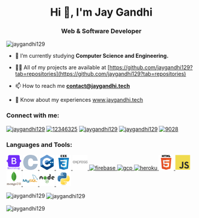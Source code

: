 <h1 align="center">Hi 👋, I'm Jay Gandhi</h1>
<h3 align="center">Web & Software Developer</h3>

<p align="left"> <img src="https://komarev.com/ghpvc/?username=jaygandhi129&label=Profile%20views&color=0e75b6&style=flat" alt="jaygandhi129" /> </p>

- 🌱 I’m currently studying **Computer Science and Engineering.**

- 👨‍💻 All of my projects are available at [https://github.com/jaygandhi129?tab=repositories](https://github.com/jaygandhi129?tab=repositories)

- 📫 How to reach me **contact@jaygandhi.tech**

- 📄 Know about my experiences www.jaygandhi.tech

<h3 align="left">Connect with me:</h3>
<p align="left">
<a href="https://linkedin.com/in/jaygandhi129" target="blank"><img align="center" src="https://cdn.jsdelivr.net/npm/simple-icons@3.0.1/icons/linkedin.svg" alt="jaygandhi129" height="30" width="40" /></a>
<a href="https://stackoverflow.com/users/12346325" target="blank"><img align="center" src="https://cdn.jsdelivr.net/npm/simple-icons@3.0.1/icons/stackoverflow.svg" alt="12346325" height="30" width="40" /></a>
<a href="https://codesandbox.com/jaygandhi129" target="blank"><img align="center" src="https://cdn.jsdelivr.net/npm/simple-icons@3.0.1/icons/codesandbox.svg" alt="jaygandhi129" height="30" width="40" /></a>
<a href="https://www.hackerrank.com/jaygandhi129" target="blank"><img align="center" src="https://cdn.jsdelivr.net/npm/simple-icons@3.0.1/icons/hackerrank.svg" alt="jaygandhi129" height="30" width="40" /></a>
<a href="https://discord.gg/9028" target="blank"><img align="center" src="https://cdn.jsdelivr.net/npm/simple-icons@3.0.1/icons/discord.svg" alt="9028" height="30" width="40" /></a>
</p>

<h3 align="left">Languages and Tools:</h3>
<p align="left"> <a href="https://getbootstrap.com" target="_blank"> <img src="https://raw.githubusercontent.com/devicons/devicon/master/icons/bootstrap/bootstrap-plain-wordmark.svg" alt="bootstrap" width="40" height="40"/> </a> <a href="https://www.cprogramming.com/" target="_blank"> <img src="https://raw.githubusercontent.com/devicons/devicon/master/icons/c/c-original.svg" alt="c" width="40" height="40"/> </a> <a href="https://www.w3schools.com/cpp/" target="_blank"> <img src="https://raw.githubusercontent.com/devicons/devicon/master/icons/cplusplus/cplusplus-original.svg" alt="cplusplus" width="40" height="40"/> </a> <a href="https://www.w3schools.com/css/" target="_blank"> <img src="https://raw.githubusercontent.com/devicons/devicon/master/icons/css3/css3-original-wordmark.svg" alt="css3" width="40" height="40"/> </a> <a href="https://expressjs.com" target="_blank"> <img src="https://raw.githubusercontent.com/devicons/devicon/master/icons/express/express-original-wordmark.svg" alt="express" width="40" height="40"/> </a> <a href="https://firebase.google.com/" target="_blank"> <img src="https://www.vectorlogo.zone/logos/firebase/firebase-icon.svg" alt="firebase" width="40" height="40"/> </a> <a href="https://cloud.google.com" target="_blank"> <img src="https://www.vectorlogo.zone/logos/google_cloud/google_cloud-icon.svg" alt="gcp" width="40" height="40"/> </a> <a href="https://heroku.com" target="_blank"> <img src="https://www.vectorlogo.zone/logos/heroku/heroku-icon.svg" alt="heroku" width="40" height="40"/> </a> <a href="https://www.w3.org/html/" target="_blank"> <img src="https://raw.githubusercontent.com/devicons/devicon/master/icons/html5/html5-original-wordmark.svg" alt="html5" width="40" height="40"/> </a> <a href="https://developer.mozilla.org/en-US/docs/Web/JavaScript" target="_blank"> <img src="https://raw.githubusercontent.com/devicons/devicon/master/icons/javascript/javascript-original.svg" alt="javascript" width="40" height="40"/> </a> <a href="https://www.mongodb.com/" target="_blank"> <img src="https://raw.githubusercontent.com/devicons/devicon/master/icons/mongodb/mongodb-original-wordmark.svg" alt="mongodb" width="40" height="40"/> </a> <a href="https://www.mysql.com/" target="_blank"> <img src="https://raw.githubusercontent.com/devicons/devicon/master/icons/mysql/mysql-original-wordmark.svg" alt="mysql" width="40" height="40"/> </a> <a href="https://nodejs.org" target="_blank"> <img src="https://raw.githubusercontent.com/devicons/devicon/master/icons/nodejs/nodejs-original-wordmark.svg" alt="nodejs" width="40" height="40"/> </a> <a href="https://www.python.org" target="_blank"> <img src="https://raw.githubusercontent.com/devicons/devicon/master/icons/python/python-original.svg" alt="python" width="40" height="40"/> </a> </p>

<p><img align="left" src="https://github-readme-stats.vercel.app/api/top-langs?username=jaygandhi129&show_icons=true&theme=highcontrast&locale=en&layout=compact" alt="jaygandhi129" /></p>

<p>&nbsp;<img align="center" src="https://github-readme-stats.vercel.app/api?username=jaygandhi129&show_icons=true&theme=highcontrast&locale=en" alt="jaygandhi129" /></p>

<p><img align="center" src="https://github-readme-streak-stats.herokuapp.com/?user=jaygandhi129&theme=highcontrast" alt="jaygandhi129" /></p>
